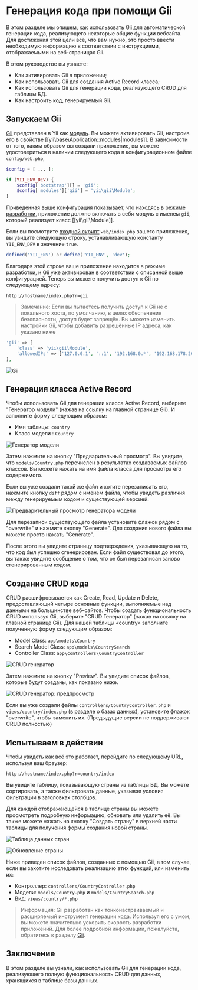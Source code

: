 Генерация кода при помощи Gii
========================

В этом разделе мы опишем, как использовать [Gii](tool-gii.md) для автоматической генерации кода,
реализующего некоторые общие функции вебсайта. Для достижения этой цели всё, что вам нужно, это просто ввести необходимую информацию в соответствии с инструкциями, отображаемыми на веб-страницах Gii.

В этом руководстве вы узнаете:

* Как активировать Gii в приложении;
* Как использовать Gii для создания Active Record класса;
* Как использовать Gii для генерации кода, реализующего CRUD для таблицы БД.
* Как настроить код, генерируемый Gii.


Запускаем Gii <span id="starting-gii"></span>
------------

[Gii](tool-gii.md) представлен в Yii как [модуль](structure-modules.md). Вы можете активировать Gii,
настроив его в свойстве [[yii\base\Application::modules|modules]]. В зависимости от того, каким образом вы создали приложение, вы можете удостовериться в наличии следующего кода в конфигурационном файле `config/web.php`,

```php
$config = [ ... ];

if (YII_ENV_DEV) {
    $config['bootstrap'][] = 'gii';
    $config['modules']['gii'] = 'yii\gii\Module';
}
```

Приведенная выше конфигурация показывает, что находясь в [режиме разработки](concept-configurations.md#environment-constants),
приложение должно включать в себя модуль с именем `gii`, который реализует класс [[yii\gii\Module]].

Если вы посмотрите [входной скрипт](structure-entry-scripts.md) `web/index.php` вашего приложения, вы
увидите следующую строку, устанавливающую константу `YII_ENV_DEV` в значение `true`.

```php
defined('YII_ENV') or define('YII_ENV', 'dev');
```

Благодаря этой строке ваше приложение находится в режиме разработки, и Gii уже активирован в соответствии с описанной выше конфигурацией. Теперь вы можете получить доступ к Gii по следующему адресу:

```
http://hostname/index.php?r=gii
```
> Замечание: Если вы пытаетесь получить доступ к Gii не с локального хоста, по умолчанию, в целях обеспечения безопасности,
> доступ будет запрещён. Вы можете изменить настройки Gii, чтобы добавить разрешённые IP адреса, как указано ниже

```php
'gii' => [
    'class' => 'yii\gii\Module',
    'allowedIPs' => ['127.0.0.1', '::1', '192.168.0.*', '192.168.178.20'] // регулируйте в соответствии со своими нуждами
],
```
![Gii](images/start-gii.png)


Генерация класса Active Record <span id="generating-ar"></span>
---------------------------------

Чтобы использовать Gii для генерации класса Active Record, выберите "Генератор модели" (нажав на ссылку на главной странице Gii). И заполните форму следующим образом:

* Имя таблицы: `country`
* Класс модели : `Country`

![Генератор модели](images/start-gii-model.png)

Затем нажмите на кнопку "Предварительный просмотр". Вы увидите, что `models/Country.php` перечислен в результатах создаваемых файлов классов. Вы можете нажать на имя файла класса для просмотра его содержимого.

Если вы уже создали такой же файл и хотите перезаписать его, нажмите кнопку `diff` рядом с именем файла, чтобы увидеть различия между генерируемым кодом и существующей версией.

![Предварительный просмотр генератора модели](images/start-gii-model-preview.png)

Для перезаписи существующего файла установите флажок рядом с "overwrite" и нажмите кнопку "Generate". Для создания нового файла вы можете просто нажать "Generate".

После этого вы увидите страницу подтверждения, указывающую на то, что код был успешно сгенерирован. Если файл существовал до этого, вы также увидите сообщение о том, что он был перезаписан заново сгенерированным кодом.


Создание CRUD кода <span id="generating-crud"></span>
--------------------

CRUD расшифровывается как Create, Read, Update и Delete, предоставляющий четыре основные функции, выполняемые над данными на большинстве веб-сайтов. Чтобы создать функциональность CRUD используя Gii, выберите "CRUD Генератор" (нажав на ссылку на главной странице Gii). Для нашей таблицы «country» заполните полученную форму следующим образом:

* Model Class: `app\models\Country`
* Search Model Class: `app\models\CountrySearch`
* Controller Class: `app\controllers\CountryController`

![CRUD генератор](images/start-gii-crud.png)

Затем нажмите на кнопку "Preview". Вы увидите список файлов, которые будут созданы, как показано ниже.

![CRUD генератор: предпросмотр](images/start-gii-crud-preview.png)

Если вы уже создали файлы `controllers/CountryController.php` и `views/country/index.php` (в разделе о базах данных), установите флажок "overwrite", чтобы заменить их. (Предыдущие версии не поддерживают CRUD полностью)


Испытываем в действии <span id="trying-it-out"></span>
-------------

Чтобы увидеть как всё это работает, перейдите по следующему URL, используя ваш браузер:

```
http://hostname/index.php?r=country/index
```

Вы увидите таблицу, показывающую страны из таблицы БД. Вы можете сортировать, а также фильтровать данные, указывая условия фильтрации в заголовках столбцов.

Для каждой отображающейся в таблице страны вы можете просмотреть подробную информацию, обновить или удалить её.
Вы также можете нажать на кнопку "Создать страну" в верхней части таблицы для получения формы создания новой страны.

![Таблица данных стран](images/start-gii-country-grid.png)

![Обновление страны](images/start-gii-country-update.png)

Ниже приведен список файлов, созданных с помощью Gii, в том случае, если вы захотите исследовать реализацию этих функций, или изменить их:

* Контроллер: `controllers/CountryController.php`
* Модели: `models/Country.php` и `models/CountrySearch.php`
* Вид: `views/country/*.php`

> Информация: Gii разработан как тонконастраиваемый и расширяемый инструмент генерации кода. Используя его с умом, вы можете значительно ускорить скорость разработки приложений. Для более подробной информации, пожалуйста, обратитесь к разделу [Gii](tool-gii.md).


Заключение <span id="summary"></span>
-------

В этом разделе вы узнали, как использовать Gii для генерации кода, реализующего полную функциональность CRUD для данных, хранящихся в таблице базы данных.
